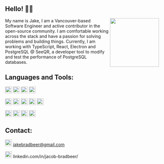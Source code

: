 ## Hello! 👋🏽

<a href="https://github.com/sc00oby"><img src="https://media.giphy.com/media/SWoSkN6DxTszqIKEqv/giphy.gif" align="right" height="160" /></a>

My name is Jake, I am a Vancouver-based Software Engineer and active contributor in the open-source community. I am comfortable working across the stack and have a passion for solving problems and building things. Currently, I am working with TypeScript, React, Electron and PostgreSQL @ SeeQR, a developer tool to modify and test the performance of PostgreSQL databases.

## Languages and Tools:

<code><img height="22" src="https://img.shields.io/badge/TypeScript-007ACC?style=for-the-badge&logo=typescript&logoColor=white"></code>
<code><img height="22" src="https://img.shields.io/badge/JavaScript-323330?style=for-the-badge&logo=javascript&logoColor=F7DF1E"></code>
<code><img height="22" src="https://img.shields.io/badge/HTML5-E34F26?style=for-the-badge&logo=html5&logoColor=white"></code>
<code><img height="22" src="https://img.shields.io/badge/CSS3-1572B6?style=for-the-badge&logo=css3&logoColor=white"></code>

<code><img height="22" src="https://img.shields.io/badge/React-20232A?style=for-the-badge&logo=react&logoColor=61DAFB"></code>
<code><img height="22" src="https://img.shields.io/badge/React_Router-CA4245?style=for-the-badge&logo=react-router&logoColor=white"></code>
<code><img height="22" src="https://img.shields.io/badge/Redux-593D88?style=for-the-badge&logo=redux&logoColor=white"></code>
<code><img height="22" src="https://img.shields.io/badge/Node.js-339933?style=for-the-badge&logo=nodedotjs&logoColor=white"></code>
<code><img height="22" src="https://img.shields.io/badge/Express.js-000000?style=for-the-badge&logo=express&logoColor=white"></code>

<code><img height="22" src="https://img.shields.io/badge/PostgreSQL-316192?style=for-the-badge&logo=postgresql&logoColor=white"></code>
<code><img height="22" src="https://img.shields.io/badge/MongoDB-4EA94B?style=for-the-badge&logo=mongodb&logoColor=white"></code>
<code><img height="22" src="https://img.shields.io/badge/Jest-C21325?style=for-the-badge&logo=jest&logoColor=white"></code>
<code><img height="22" src="https://img.shields.io/badge/GIT-E44C30?style=for-the-badge&logo=git&logoColor=white"></code>

## Contact: 

<code><img height="22" src="https://img.shields.io/badge/Gmail-D14836?style=for-the-badge&logo=gmail&logoColor=white"></code> jakebradbeer@gmail.com

<code><a href="[https://www.linkedin.com/in/jacobbradbeer/](https://www.linkedin.com/in/jacobbradbeer/)"><img height="22" src="https://img.shields.io/badge/LinkedIn-0077B5?style=for-the-badge&logo=linkedin&logoColor=white"></a></code> linkedin.com/in/jacob-bradbeer/
